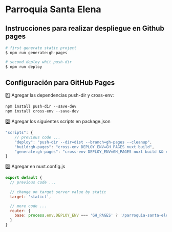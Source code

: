 # Parroquia Santa Elena

## Instrucciones para realizar despliegue en Github pages

```bash
# first generate static project
$ npm run generate:gh-pages

# second deploy whit push-dir
$ npm run deploy
```

## Configuración para GitHub Pages
1️⃣ Agregar las dependencias push-dir y cross-env:
```javascript
npm install push-dir --save-dev
npm install cross-env --save-dev
```

2️⃣ Agregar los siguientes scripts en package.json
```javascript
"scripts": {
    // previous code ...
    "deploy": "push-dir --dir=dist --branch=gh-pages --cleanup",
    "build:gh-pages": "cross-env DEPLOY_ENV=GH_PAGES nuxt build",
    "generate:gh-pages": "cross-env DEPLOY_ENV=GH_PAGES nuxt build && nuxt export"
}
```

3️⃣ Agregar en nuxt.config.js
```javascript
export default {
  // previous code ...
  
  // change on target server value by static
  target: 'statict',

  // more code ...
  router: {
    base: process.env.DEPLOY_ENV === 'GH_PAGES' ? '/parroquia-santa-elena/' : ''
  }
}
```